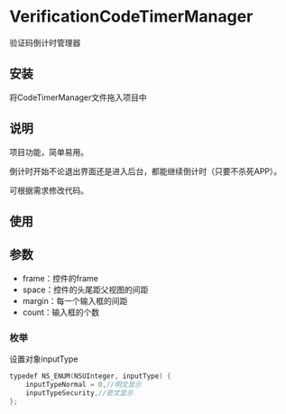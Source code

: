 # VerificationCodeTimerManager
验证码倒计时管理器
## 安装
将CodeTimerManager文件拖入项目中
## 说明
项目功能，简单易用。

倒计时开始不论退出界面还是进入后台，都能继续倒计时（只要不杀死APP）。

可根据需求修改代码。
## 使用



## 参数
* frame：控件的frame
* space：控件的头尾距父视图的间距
* margin：每一个输入框的间距
* count：输入框的个数

### 枚举
设置对象inputType
```swift
typedef NS_ENUM(NSUInteger, inputType) {
    inputTypeNormal = 0,//明文显示
    inputTypeSecurity,//密文显示
};
```
